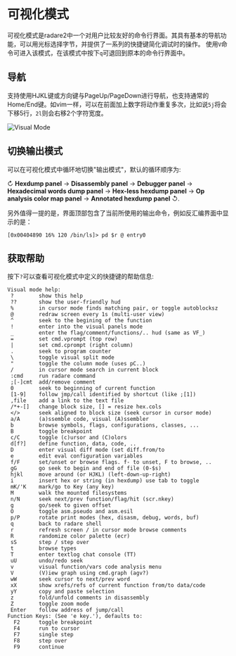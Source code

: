 # 可视化模式

可视化模式是radare2中一个对用户比较友好的命令行界面。其具有基本的导航功能，可以用光标选择字节，并提供了一系列的快捷键简化调试时的操作。
使用`V`命令可进入该模式，在该模式中按下`q`可退回到原本的命令行界面中。

## 导航

支持使用HJKL键或方向键与PageUp/PageDown进行导航，也支持通常的Home/End键。如vim一样，可以在前面加上数字将动作重复多次，比如说`5j`将会下移5行，`2l`则会右移2个字符宽度。

![Visual Mode](visualmode.png)

## 切换输出模式

可以在可视化模式中循环地切换"输出模式"，默认的循环顺序为:

↻ **Hexdump panel** -> **Disassembly panel** → **Debugger panel** → **Hexadecimal words dump panel** → **Hex-less hexdump panel** → **Op analysis color map panel** → **Annotated hexdump panel** ↺.

另外值得一提的是，界面顶部包含了当前所使用的输出命令，例如反汇编界面中显示的是：

```
[0x00404890 16% 120 /bin/ls]> pd $r @ entry0
```

## 获取帮助

按下`?`可以查看可视化模式中定义的快捷键的帮助信息:
```
Visual mode help:
 ?        show this help
 ??       show the user-friendly hud
 %        in cursor mode finds matching pair, or toggle autoblocksz
 @        redraw screen every 1s (multi-user view)
 ^        seek to the begining of the function
 !        enter into the visual panels mode
 _        enter the flag/comment/functions/.. hud (same as VF_)
 =        set cmd.vprompt (top row)
 |        set cmd.cprompt (right column)
 .        seek to program counter
 \        toggle visual split mode
 "        toggle the column mode (uses pC..)
 /        in cursor mode search in current block
 :cmd     run radare command
 ;[-]cmt  add/remove comment
 0        seek to beginning of current function
 [1-9]    follow jmp/call identified by shortcut (like ;[1])
 ,file    add a link to the text file
 /*+-[]   change block size, [] = resize hex.cols
 </>      seek aligned to block size (seek cursor in cursor mode)
 a/A      (a)ssemble code, visual (A)ssembler
 b        browse symbols, flags, configurations, classes, ...
 B        toggle breakpoint
 c/C      toggle (c)ursor and (C)olors
 d[f?]    define function, data, code, ..
 D        enter visual diff mode (set diff.from/to
 e        edit eval configuration variables
 f/F      set/unset or browse flags. f- to unset, F to browse, ..
 gG       go seek to begin and end of file (0-$s)
 hjkl     move around (or HJKL) (left-down-up-right)
 i        insert hex or string (in hexdump) use tab to toggle
 mK/'K    mark/go to Key (any key)
 M        walk the mounted filesystems
 n/N      seek next/prev function/flag/hit (scr.nkey)
 g        go/seek to given offset
 O        toggle asm.pseudo and asm.esil
 p/P      rotate print modes (hex, disasm, debug, words, buf)
 q        back to radare shell
 r        refresh screen / in cursor mode browse comments
 R        randomize color palette (ecr)
 sS       step / step over
 t        browse types
 T        enter textlog chat console (TT)
 uU       undo/redo seek
 v        visual function/vars code analysis menu
 V        (V)iew graph using cmd.graph (agv?)
 wW       seek cursor to next/prev word
 xX       show xrefs/refs of current function from/to data/code
 yY       copy and paste selection
 z        fold/unfold comments in disassembly
 Z        toggle zoom mode
 Enter    follow address of jump/call
Function Keys: (See 'e key.'), defaults to:
  F2      toggle breakpoint
  F4      run to cursor
  F7      single step
  F8      step over
  F9      continue
```
